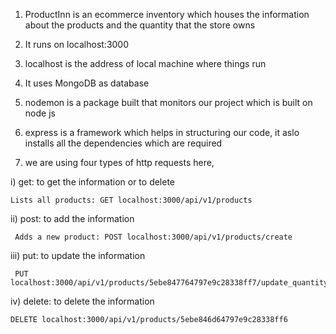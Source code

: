 1. ProductInn is an ecommerce inventory which houses the information about the products 
   and the quantity that the store owns

2. It runs on localhost:3000 

3. localhost is the address of local machine where things run

4. It uses MongoDB as database

5. nodemon is a package built that monitors our project which is built on node js

6. express is a framework which helps in structuring our code, it aslo installs all the dependencies which are required

7. we are using four types of http requests here,

i)  get: to get the information or to delete

    Lists all products: GET localhost:3000/api/v1/products
    
ii)  post: to add the information

     Adds a new product: POST localhost:3000/api/v1/products/create

     
iii) put: to update the information

     PUT localhost:3000/api/v1/products/5ebe847764797e9c28338ff7/update_quantity

iv) delete: to delete the information

    DELETE localhost:3000/api/v1/products/5ebe846d64797e9c28338ff6





